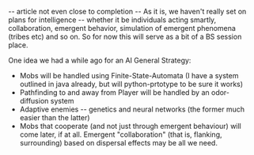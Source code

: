 -- article not even close to completion --
As it is, we haven't really set on plans for intelligence -- whether it be individuals acting smartly, collaboration, emergent behavior, simulation of emergent phenomena (tribes etc) and so on. So for now this will serve as a bit of a BS session place.

One idea we had a while ago for an AI General Strategy:
  * Mobs will be handled using Finite-State-Automata (I have a system outlined in java already, but will python-prtotype to be sure it works)
  * Pathfinding to and away from Player will be handled by an odor-diffusion system
  * Adaptive enemies -- genetics and neural networks (the former much easier than the latter)
  * Mobs that cooperate (and not just through emergent behaviour) will come later, if at all. Emergent "collaboration" (that is, flanking, surrounding) based on dispersal effects may be all we need.